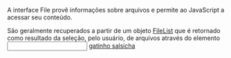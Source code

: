 A interface File provê informações sobre arquivos e permite ao JavaScript
a acessar seu conteúdo.

São geralmente recuperados a partir de um objeto [FileList](https://developer.mozilla.org/pt-BR/docs/Web/API/FileList) que é retornado
como resultado da seleção, pelo usuário, de arquivos através do elemento [<input>](http://developer.mozilla.org/pt-BR/docs/Web/HTML/Element/Input)
[gatinho salsicha](http://gatinhosalsicha.com.br/)

